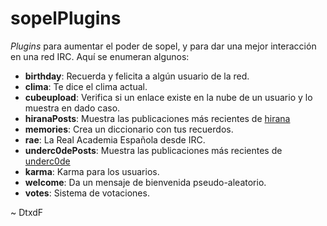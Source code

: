 # sopelPlugins

*Plugins* para aumentar el poder de sopel, y para dar una mejor interacción en una red IRC. Aquí se enumeran algunos:

* **birthday**: Recuerda y felicita a algún usuario de la red.
* **clima**: Te dice el clima actual.
* **cubeupload**: Verifica si un enlace existe en la nube de un usuario y lo muestra en dado caso.
* **hiranaPosts**: Muestra las publicaciones más recientes de [hirana](https://hirana.net)
* **memories**: Crea un diccionario con tus recuerdos.
* **rae**: La Real Academia Española desde IRC.
* **underc0dePosts**: Muestra las publicaciones más recientes de [underc0de](https://underc0de.org/foro)
* **karma**: Karma para los usuarios.
* **welcome**: Da un mensaje de bienvenida pseudo-aleatorio.
* **votes**: Sistema de votaciones.

\~ DtxdF

